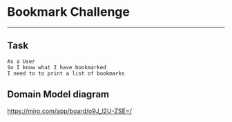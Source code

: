 # Bookmark Challenge
---------------------
Task
-------

```
As a User
So I know what I have bookmarked
I need to to print a list of bookmarks

```

Domain Model diagram
----------------------
https://miro.com/app/board/o9J_l2U-ZSE=/

